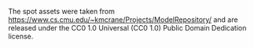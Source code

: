 The spot assets were taken from https://www.cs.cmu.edu/~kmcrane/Projects/ModelRepository/ and are
released under the CC0 1.0 Universal (CC0 1.0) Public Domain Dedication license.
